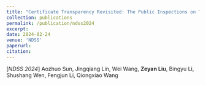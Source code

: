 ```yaml
---
title: "Certificate Transparency Revisited: The Public Inspections on Third-party Monitors"
collection: publications
permalink: /publication/ndss2024
excerpt:
date: 2024-02-24
venue: 'NDSS'
paperurl:
citation:
---
```


[*NDSS 2024*] Aozhuo Sun, Jingqiang Lin, Wei Wang, **Zeyan Liu**, Bingyu Li, Shushang Wen, Fengjun Li, Qiongxiao Wang                            
